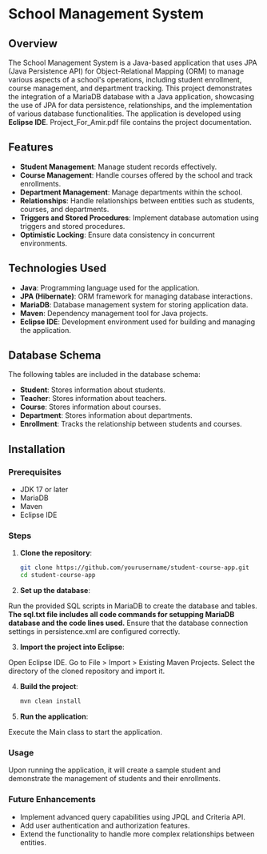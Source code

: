 # School Management System

## Overview

The School Management System is a Java-based application that uses JPA (Java Persistence API) for Object-Relational Mapping (ORM) to manage various aspects of a school's operations, including student enrollment, course management, and department tracking. This project demonstrates the integration of a MariaDB database with a Java application, showcasing the use of JPA for data persistence, relationships, and the implementation of various database functionalities. The application is developed using **Eclipse IDE**. Project_For_Amir.pdf file contains the project documentation.

## Features

- **Student Management**: Manage student records effectively.
- **Course Management**: Handle courses offered by the school and track enrollments.
- **Department Management**: Manage departments within the school.
- **Relationships**: Handle relationships between entities such as students, courses, and departments.
- **Triggers and Stored Procedures**: Implement database automation using triggers and stored procedures.
- **Optimistic Locking**: Ensure data consistency in concurrent environments.

## Technologies Used

- **Java**: Programming language used for the application.
- **JPA (Hibernate)**: ORM framework for managing database interactions.
- **MariaDB**: Database management system for storing application data.
- **Maven**: Dependency management tool for Java projects.
- **Eclipse IDE**: Development environment used for building and managing the application.

## Database Schema

The following tables are included in the database schema:

- **Student**: Stores information about students.
- **Teacher**: Stores information about teachers.
- **Course**: Stores information about courses.
- **Department**: Stores information about departments.
- **Enrollment**: Tracks the relationship between students and courses.

## Installation

### Prerequisites

- JDK 17 or later
- MariaDB
- Maven
- Eclipse IDE

### Steps

1. **Clone the repository**:
   ```bash
   git clone https://github.com/yourusername/student-course-app.git
   cd student-course-app

2. **Set up the database**:

  Run the provided SQL scripts in MariaDB to create the database and tables. **The sql.txt file includes all code commands for setupping MariaDB database and the code lines used.**
  Ensure that the database connection settings in persistence.xml are configured correctly.

3. **Import the project into Eclipse**:

  Open Eclipse IDE.
  Go to File > Import > Existing Maven Projects.
  Select the directory of the cloned repository and import it.
  
4. **Build the project**:
   ```bash
   mvn clean install

5. **Run the application**:

  Execute the Main class to start the application.

### Usage

Upon running the application, it will create a sample student and demonstrate the management of students and their enrollments.

### Future Enhancements

- Implement advanced query capabilities using JPQL and Criteria API.
- Add user authentication and authorization features.
- Extend the functionality to handle more complex relationships between entities.

